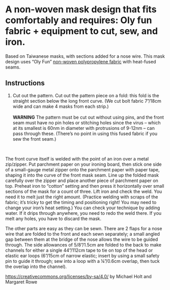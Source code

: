 # A non-woven mask design that fits comfortably and requires: Oly fun fabric + equipment to cut, sew, and iron.

Based on Taiwanese masks, with sections added for a nose wire. This mask design uses  “Oly Fun” <a href="https://makermask.org/materials/"> non-woven polypropylene fabric</a> with heat-fused seams.


## Instructions

1. Cut out the pattern.
Cut out the pattern piece on a fold: this fold is the straight section below the long front curve. (We cut bolt fabric 7”/18cm wide and can make 4 masks from each strip.)</br><br>**WARNING** The pattern must be cut out without using pins, and the front seam must have no pin holes or stitching holes since the virus – which at its smallest is 60nm in diameter with protrusions of 9-12nm – can pass through these. (There’s no point in using this fused fabric if you sew the front seam.)</br>
<br>

The front curve itself is welded with the point of an iron over a metal zip/zipper. Put parchment paper on your ironing board, then stick one side of a small-gauge metal zipper onto the parchment paper with paper tape, shaping it into the curve of the front mask seam. Line up the folded mask carefully over the zipper and place another piece of parchment paper on top. Preheat iron to “cotton” setting and then press it horizontally over small sections of the mask for a count of three. Lift iron and check the weld. You need it to melt just the right amount. (Practice welding with scraps of the fabric; it’s tricky to get the timing and positioning right! You may need to change your iron’s heat setting.) You can check your technique by adding water. If it drips through anywhere, you need to redo the weld there. If you melt any holes, you have to discard the mask.

The other parts are easy as they can be sewn. There are 2 flaps for a nose wire that are folded to the front and each sewn separately; a small angled gap between them at the bridge of the nose allows the wire to be guided through. The side allowances of 5/8”/1.5cm are folded to the back to make channels for either a single 44”/112cm tape to tie on top of the head or elastic ear loops (6”/15cm of narrow elastic; insert by using a small safety pin to guide it through; sew into a loop with a ¼”/0.6cm overlap, then tuck the overlap into the channel).  

https://creativecommons.org/licenses/by-sa/4.0/
 by Michael Holt and Margaret Rowe
